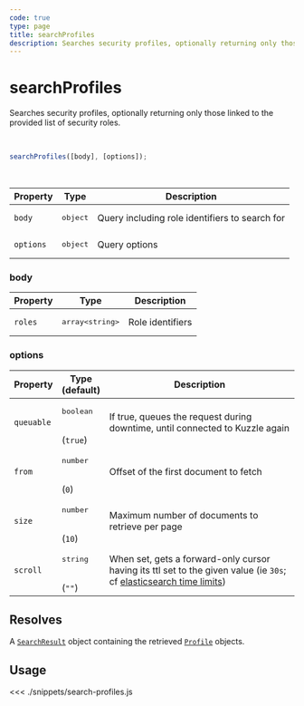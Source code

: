 ```yaml
---
code: true
type: page
title: searchProfiles
description: Searches security profiles, optionally returning only those linked to the provided list of security roles
---
```


# searchProfiles

Searches security profiles, optionally returning only those linked to the provided list of security roles.

<br />

```js
searchProfiles([body], [options]);
```

<br />

| Property | Type | Description |
|--- |--- |--- |
| `body` | <pre>object</pre> | Query including role identifiers to search for |
| `options` | <pre>object</pre> | Query options |

### body

| Property | Type | Description |
| --- | --- | --- |
| `roles` | <pre>array&lt;string&gt;</pre> | Role identifiers |

### options

| Property   | Type<br/>(default)              | Description                                                                                                                                                                                                       |
| ---------- | ------------------------------- | ----------------------------------------------------------------------------------------------------------------------------------------------------------------------------------------------------------------- |
| `queuable` | <pre>boolean</pre><br/>(`true`) | If true, queues the request during downtime, until connected to Kuzzle again                                                                                                                                      |
| `from`     | <pre>number</pre><br/>(`0`)     | Offset of the first document to fetch                                                                                                                                                                             |
| `size`     | <pre>number</pre><br/>(`10`)    | Maximum number of documents to retrieve per page                                                                                                                                                                  |
| `scroll`   | <pre>string</pre><br/>(`""`)    | When set, gets a forward-only cursor having its ttl set to the given value (ie `30s`; cf [elasticsearch time limits](https://www.elastic.co/guide/en/elasticsearch/reference/5.6/common-options.html#time-units)) |

## Resolves

A [`SearchResult`](sdk/js/6/core-classes/search-result) object containing the retrieved [`Profile`](/sdk/js/6/core-classes/profile) objects.

## Usage

<<< ./snippets/search-profiles.js

